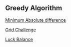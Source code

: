 ## Greedy Algorithm

[Minimum Absolute difference](./min-abs-difference-in-array.js)

[Grid Challenge](./grid-challenge.js)

[Luck Balance](./luck-balance.js)